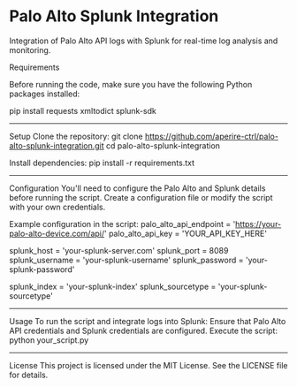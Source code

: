 # Palo Alto Splunk Integration

Integration of Palo Alto API logs with Splunk for real-time log analysis and monitoring.

Requirements

Before running the code, make sure you have the following Python packages installed:

pip install requests xmltodict splunk-sdk

----------------------------------------------------------------------------------------------------------------

Setup
Clone the repository:
git clone https://github.com/aperire-ctrl/palo-alto-splunk-integration.git
cd palo-alto-splunk-integration

Install dependencies:
pip install -r requirements.txt

----------------------------------------------------------------------------------------------------------------

Configuration
You'll need to configure the Palo Alto and Splunk details before running the script. Create a configuration file or modify the script with your own credentials.

Example configuration in the script:
palo_alto_api_endpoint = 'https://your-palo-alto-device.com/api/'
palo_alto_api_key = 'YOUR_API_KEY_HERE'

splunk_host = 'your-splunk-server.com'
splunk_port = 8089
splunk_username = 'your-splunk-username'
splunk_password = 'your-splunk-password'

splunk_index = 'your-splunk-index'
splunk_sourcetype = 'your-splunk-sourcetype'

----------------------------------------------------------------------------------------------------------------

Usage
To run the script and integrate logs into Splunk:
Ensure that Palo Alto API credentials and Splunk credentials are configured.
Execute the script:
python your_script.py

----------------------------------------------------------------------------------------------------------------

License
This project is licensed under the MIT License. See the LICENSE file for details.
